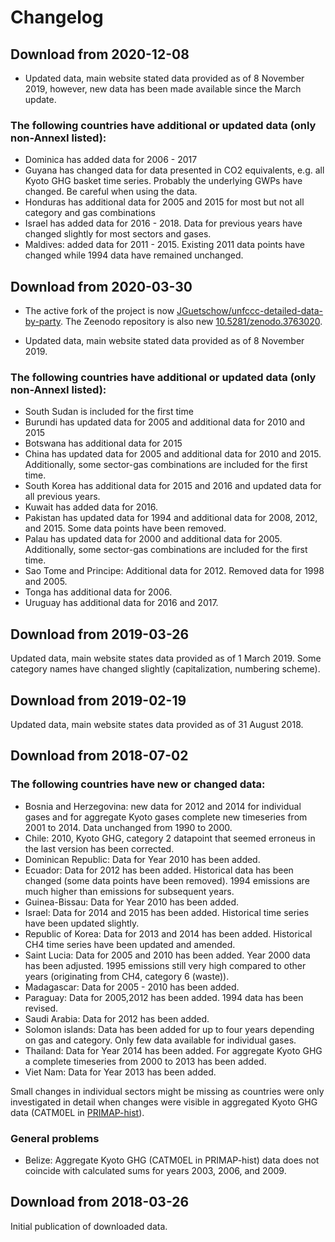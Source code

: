 # Changelog

## Download from 2020-12-08

* Updated data, main website stated data provided as of 8 November 2019, however, new data has been made available since the March update.

### The following countries have additional or updated data (only non-AnnexI listed):
* Dominica has added data for 2006 - 2017
* Guyana has changed data for data presented in CO2 equivalents, e.g. all Kyoto GHG basket time series. Probably the underlying GWPs have changed. Be careful when using the data.
* Honduras has additional data for 2005 and 2015 for most but not all category and gas combinations
* Israel has added data for 2016 - 2018. Data for previous years have changed slightly for most sectors and gases.
* Maldives: added data for 2011 - 2015. Existing 2011 data points have changed while 1994 data have remained unchanged.

## Download from 2020-03-30
* The active fork of the project is now [JGuetschow/unfccc-detailed-data-by-party](https://github.com/JGuetschow/national-inventory-submisions). The Zeenodo repository is also new [10.5281/zenodo.3763020](https://doi.org/10.5281/zenodo.3763020).

* Updated data, main website stated data provided as of 8 November 2019.

### The following countries have additional or updated data (only non-AnnexI listed):
* South Sudan is included for the first time
* Burundi has updated data for 2005 and additional data for 2010 and 2015
* Botswana has additional data for 2015
* China has updated data for 2005 and additional data for 2010 and 2015. Additionally, some sector-gas combinations are included for the first time.
* South Korea has additional data for 2015 and 2016 and updated data for all previous years.
* Kuwait has added data for 2016.
* Pakistan has updated data for 1994 and additional data for 2008, 2012, and 2015. Some data points have been removed.
* Palau has updated data for 2000 and additional data for 2005. Additionally, some sector-gas combinations are included for the first time.
* Sao Tome and Principe: Additional data for 2012. Removed data for 1998 and 2005.
* Tonga has additional data for 2006.
* Uruguay has additional data for 2016 and 2017.

## Download from 2019-03-26

Updated data, main website states data provided as of 1 March 2019.
Some category names have changed slightly (capitalization, numbering scheme).

## Download from 2019-02-19

Updated data, main website states data provided as of 31 August 2018.

## Download from 2018-07-02

### The following countries have new or changed data:

* Bosnia and Herzegovina: new data for 2012 and 2014 for individual gases and for aggregate Kyoto gases complete new timeseries from 2001 to 2014. Data unchanged from 1990 to 2000.
* Chile: 2010, Kyoto GHG, category 2 datapoint that seemed erroneus in the last version has been corrected.
* Dominican Republic: Data for Year 2010 has been added.
* Ecuador: Data for 2012 has been added. Historical data has been changed (some data points have been removed). 1994 emissions are much higher than emissions for subsequent years.
* Guinea-Bissau: Data for Year 2010 has been added.
* Israel: Data for 2014 and 2015 has been added. Historical time series have been updated slightly.
* Republic of Korea: Data for 2013 and 2014 has been added. Historical CH4 time series have been updated and amended.
* Saint Lucia: Data for 2005 and 2010 has been added. Year 2000 data has been adjusted. 1995 emissions still very high compared to other years (originating from CH4, category 6 (waste)).
* Madagascar: Data for 2005 - 2010 has been added.
* Paraguay: Data for 2005,2012 has been added. 1994 data has been revised.
* Saudi Arabia: Data for 2012 has been added.
* Solomon islands: Data has been added for up to four years depending on gas and category. Only few data available for individual gases.
* Thailand: Data for Year 2014 has been added. For aggregate Kyoto GHG a complete  timeseries from 2000 to 2013 has been added.
* Viet Nam: Data for Year 2013 has been added.

Small changes in individual sectors might be missing as countries were only investigated in detail when changes were visible in aggregated Kyoto GHG data
(CATM0EL in [PRIMAP-hist](http://www.pik-potsdam.de/paris-reality-check/primap-hist/)).

### General problems

* Belize: Aggregate Kyoto GHG (CATM0EL in PRIMAP-hist) data does not coincide with calculated sums for years 2003, 2006, and 2009.

## Download from 2018-03-26

Initial publication of downloaded data.
